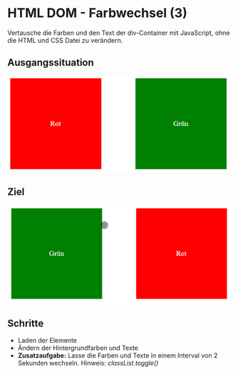 # HTML DOM - Farbwechsel (3)

Vertausche die Farben und den Text der div-Container mit JavaScript, ohne die HTML und CSS Datei zu verändern.

## Ausgangssituation
![Ausgangssituation](Ausganssituation.png)

## Ziel
![Ziel](ziel.png)

## Schritte

* Laden der Elemente
* Ändern der Hintergrundfarben und Texte
* **Zusatzaufgabe:** Lasse die Farben und Texte in einem Interval von 2 Sekunden wechseln. Hinweis: *classList.toggle()*